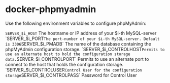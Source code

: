 # docker-phpmyadmin

Use the following environment variables to configure phpMyAdmin:

`SERVER_$i_HOST` The hostname or IP address of your $i-th MySQL-server
`SERVER_$i_PORT` The port-number of your $i-th MySQL-server. Default is 3306
`SERVER_$i_PMADB` The name of the database containing the phpMyAdmin configuration storage.
`SERVER_$i_CONTROLHOST` Permits to use an alternate host to hold the configuration storage data.
`SERVER_$i_CONTROLPORT` Permits to use an alternate port to connect to the host that holds the configuration storage.
`SERVER_$i_CONTROLUSER` Control User for the configuration storage
`SERVER_$i_CONTROLPASS` Password for Control User 



